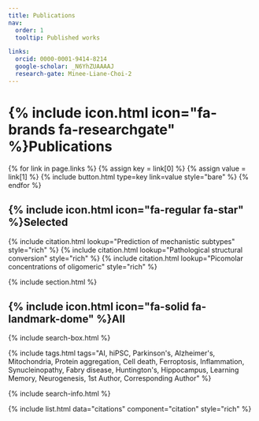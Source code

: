 ```yaml
---
title: Publications
nav:
  order: 1
  tooltip: Published works

links:  
  orcid: 0000-0001-9414-8214
  google-scholar: _N6YhZUAAAAJ
  research-gate: Minee-Liane-Choi-2
---
```


# {% include icon.html icon="fa-brands fa-researchgate" %}Publications

{% for link in page.links %}
    {% assign key = link[0] %}
    {% assign value = link[1] %}
    {% include button.html type=key link=value style="bare" %}
{% endfor %}

## {% include icon.html icon="fa-regular fa-star" %}Selected

{% include citation.html lookup="Prediction of mechanistic subtypes" style="rich" %}
{% include citation.html lookup="Pathological structural conversion" style="rich" %}
{% include citation.html lookup="Picomolar concentrations of oligomeric" style="rich" %}

{% include section.html %}

## {% include icon.html icon="fa-solid fa-landmark-dome" %}All

{% include search-box.html %}

{% include tags.html tags="AI, hiPSC, Parkinson's, Alzheimer's, Mitochondria, Protein aggregation, Cell death, Ferroptosis, Inflammation, Synucleinopathy, Fabry disease, Huntington's, Hippocampus, Learning Memory, Neurogenesis, 1st Author, Corresponding Author" %}

{% include search-info.html %}

{% include list.html data="citations" component="citation" style="rich" %}
